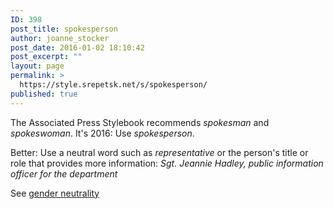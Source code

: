 ```yaml
---
ID: 398
post_title: spokesperson
author: joanne_stocker
post_date: 2016-01-02 18:10:42
post_excerpt: ""
layout: page
permalink: >
  https://style.srepetsk.net/s/spokesperson/
published: true
---
```

The Associated Press Stylebook recommends <em>spokesman</em> and <em>spokeswoman</em>. It's 2016: Use <em>spokesperson</em>.

Better: Use a neutral word such as <em>representative</em> or the person's title or role that provides more information: <em>Sgt. Jeannie Hadley, public information officer for the department</em>

See <a href="https://style.srepetsk.net/g/gender-neutrality/">gender neutrality</a>